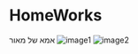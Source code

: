 # HomeWorks
אמא של מאור
![image1](http://i.imgur.com/arbVM2P.png)
![image2](http://i.imgur.com/M5ru7hy.png)
